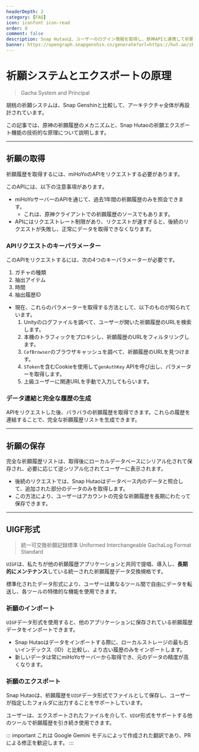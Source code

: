 ```yaml
---
headerDepth: 2
category: [FAQ]
icon: iconfont icon-read
order: 8
comment: false
description: Snap Hutaoは、ユーザーのログイン情報を取得し、原神APIと連携して祈願履歴を取得するために、複数の方法を使用します。
banner: https://opengraph.snapgenshin.cn/generate?url=https://hut.ao/zh/advanced/Gacha-system-and-export-principal.html&has_description=False
---
```


# 祈願システムとエクスポートの原理

> Gacha System and Principal

胡桃の祈願システムは、Snap Genshinと比較して、アーキテクチャ全体が再設計されています。

この記事では、原神の祈願履歴のメカニズムと、Snap Hutaoの祈願エクスポート機能の技術的な原理について説明します。

---

## 祈願の取得

祈願履歴を取得するには、miHoYoのAPIをリクエストする必要があります。

このAPIには、以下の注意事項があります。

- miHoYoサーバーのAPIを通じて、過去1年間の祈願履歴のみを照会できます。
  - これは、原神クライアントでの祈願履歴のソースでもあります。
- APIにはリクエストレート制限があり、リクエストが速すぎると、後続のリクエストが失敗し、正常にデータを取得できなくなります。

### APIリクエストのキーパラメーター

このAPIをリクエストするには、次の4つのキーパラメーターが必要です。

1. ガチャの種類
2. 抽出アイテム
3. 時間
4. 抽出履歴ID

- 現在、これらのパラメーターを取得する方法として、以下のものが知られています。
  1. Unityのログファイルを調べて、ユーザーが開いた祈願履歴のURLを検索します。
  2. 本機のトラフィックをプロキシし、祈願履歴のURLをフィルタリングします。
  3. `CefBrowser`のブラウザキャッシュを調べて、祈願履歴のURLを見つけます。
  4. `SToken`を含むCookieを使用して`genAuthKey` APIを呼び出し、パラメーターを取得します。
  5. 上級ユーザーに関連URLを手動で入力してもらいます。

### データ連結と完全な履歴の生成

APIをリクエストした後、バラバラの祈願履歴を取得できます。これらの履歴を連結することで、完全な祈願履歴リストを生成できます。

---

## 祈願の保存

完全な祈願履歴リストは、取得後にローカルデータベースにシリアル化されて保存され、必要に応じて逆シリアル化されてユーザーに表示されます。

- 後続のリクエストでは、Snap Hutaoはデータベース内のデータと照合して、追加された部分のデータのみを取得します。
- この方法により、ユーザーはアカウントの完全な祈願履歴を長期にわたって保存できます。

---

## UIGF形式

> 統一可交換祈願記録標準
> Uniformed Interchangeable GachaLog Format Standard

`UIGF`は、私たちが他の祈願履歴アプリケーションと共同で提唱、導入し、**長期的にメンテナンス**している統一された祈願履歴データ交換規格です。

標準化されたデータ形式により、ユーザーは異なるツール間で自由にデータを転送し、各ツールの特徴的な機能を使用できます。

### 祈願のインポート

`UIGF`データ形式を使用すると、他のアプリケーションに保存されている祈願履歴データをインポートできます。

- Snap Hutaoはデータをインポートする際に、ローカルストレージの最も古いインデックス（ID）と比較し、より古い履歴のみをインポートします。
- 新しいデータは常にmiHoYoサーバーから取得でき、元のデータの精度が高くなります。

### 祈願のエクスポート

Snap Hutaoは、祈願履歴を`UIGF`データ形式でファイルとして保存し、ユーザーが指定したフォルダに出力することをサポートしています。

ユーザーは、エクスポートされたファイルを介して、`UIGF`形式をサポートする他のツールで祈願履歴を引き続き使用できます。

::: important
これは Google Gemini モデルによって作成された翻訳であり、PRによる修正を歓迎します。
:::
